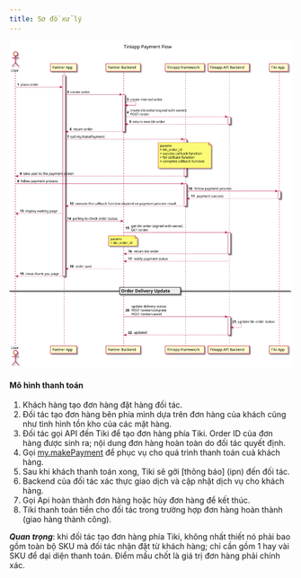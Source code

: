 ```yaml
---
title: Sơ đồ xử lý
---
```


![Sơ đồ xử lý](payment_flow.svg)

#### Mô hình thanh toán

1. Khách hàng tạo đơn hàng đặt hàng đối tác.
2. Đối tác tạo đơn hàng bên phía mình dựa trên đơn hàng của khách cũng như tình hình tồn kho của các mặt hàng.
3. Đối tác gọi API đến Tiki để tạo đơn hàng phía Tiki. Order ID của đơn hàng được sinh ra; nội dung đơn hàng hoàn toàn do đối tác quyết định.
4. Gọi [my.makePayment](/docs/api/open/make-payment) để phục vụ cho quá trình thanh toán cuả khách hàng.
5. Sau khi khách thanh toán xong, Tiki sẽ gởi [thông báo] (ipn) đến đối tác.
6. Backend của đối tác xác thực giao dịch và cập nhật dịch vụ cho khách hàng.
7. Gọi Api hoàn thành đơn hàng hoặc hủy đơn hàng để kết thúc.
8. Tiki thanh toán tiền cho đối tác trong trường hợp đơn hàng hoàn thành (giao hàng thành công).

***Quan trọng***: khi đối tác tạo đơn hàng phía Tiki, không nhất thiết nó phải bao gồm toàn bộ SKU mà đối tác nhận đặt từ khách hàng; chỉ cần gồm 1 hay vài SKU để dại diện thanh toán. Điểm mấu chốt là giá trị đơn hàng phải chính xác.